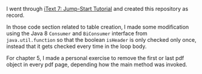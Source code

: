I went through [iText 7: Jump-Start
Tutorial](https://developers.itextpdf.com/content/itext-7-jump-start-tutorial)
and created this repository as record.

In those code section related to table creation, I made some
modification using the Java 8 `Consumer` and `BiConsumer` interface
from `java.util.function` so that the boolean `isHeader` is only
checked only once, instead that it gets checked every time in the loop
body.

For chapter 5, I made a personal exercise to remove the first or last
pdf object in every pdf page, depending how the main method was
invoked.
